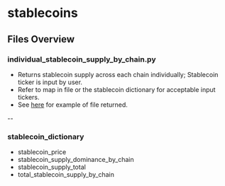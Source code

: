 # stablecoins

## Files Overview

### individual_stablecoin_supply_by_chain.py

- Returns stablecoin supply across each chain individually; Stablecoin ticker is input by user.
- Refer to map in file or the stablecoin dictionary for acceptable input tickers.
- See [here]() for example of file returned.

--

### stablecoin_dictionary

- stablecoin_price
- stablecoin_supply_dominance_by_chain
- stablecoin_supply_total
- total_stablecoin_supply_by_chain
